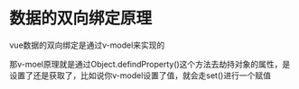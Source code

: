 # 数据的双向绑定原理

vue数据的双向绑定是通过v-model来实现的

那v-moel原理就是通过Object.defindProperty()这个方法去劫持对象的属性，是设置了还是获取了，比如说你v-model设置了值，就会走set()进行一个赋值